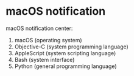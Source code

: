 # macOS notification

macOS notification center:

1. macOS (operating system)
2. Objective-C (system programming language)
3. AppleScript (system scripting language)
4. Bash (system interface)
5. Python (general programming language)
